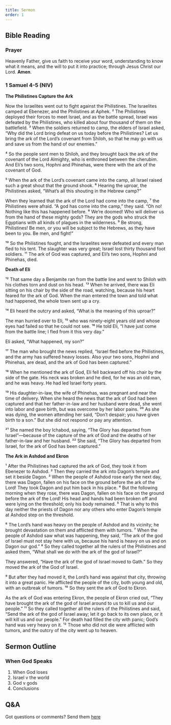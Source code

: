 ```yaml
---
title: Sermon 
order: 1
---
```


## Bible Reading

### Prayer
Heavenly Father, give us faith to receive your word, understanding to know what it means, and the will to put it into practice; through Jesus Christ our Lord.  **Amen**.

### 1 Samuel 4-5 (NIV)

**The Philistines Capture the Ark**

Now the Israelites went out to fight against the Philistines. The Israelites camped at Ebenezer, and the Philistines at Aphek. ² The Philistines deployed their forces to meet Israel, and as the battle spread, Israel was defeated by the Philistines, who killed about four thousand of them on the battlefield. ³ When the soldiers returned to camp, the elders of Israel asked, “Why did the Lord bring defeat on us today before the Philistines? Let us bring the ark of the Lord’s covenant from Shiloh, so that he may go with us and save us from the hand of our enemies.”

⁴ So the people sent men to Shiloh, and they brought back the ark of the covenant of the Lord Almighty, who is enthroned between the cherubim. And Eli’s two sons, Hophni and Phinehas, were there with the ark of the covenant of God.

⁵ When the ark of the Lord’s covenant came into the camp, all Israel raised such a great shout that the ground shook. ⁶ Hearing the uproar, the Philistines asked, “What’s all this shouting in the Hebrew camp?”

When they learned that the ark of the Lord had come into the camp, ⁷ the Philistines were afraid. “A god has come into the camp,” they said. “Oh no! Nothing like this has happened before. ⁸ We’re doomed! Who will deliver us from the hand of these mighty gods? They are the gods who struck the Egyptians with all kinds of plagues in the wilderness. ⁹ Be strong, Philistines! Be men, or you will be subject to the Hebrews, as they have been to you. Be men, and fight!”

¹⁰ So the Philistines fought, and the Israelites were defeated and every man fled to his tent. The slaughter was very great; Israel lost thirty thousand foot soldiers. ¹¹ The ark of God was captured, and Eli’s two sons, Hophni and Phinehas, died.

**Death of Eli**

¹² That same day a Benjamite ran from the battle line and went to Shiloh with his clothes torn and dust on his head. ¹³ When he arrived, there was Eli sitting on his chair by the side of the road, watching, because his heart feared for the ark of God. When the man entered the town and told what had happened, the whole town sent up a cry.

¹⁴ Eli heard the outcry and asked, “What is the meaning of this uproar?”

The man hurried over to Eli, ¹⁵ who was ninety-eight years old and whose eyes had failed so that he could not see. ¹⁶ He told Eli, “I have just come from the battle line; I fled from it this very day.”

Eli asked, “What happened, my son?”

¹⁷ The man who brought the news replied, “Israel fled before the Philistines, and the army has suffered heavy losses. Also your two sons, Hophni and Phinehas, are dead, and the ark of God has been captured.”

¹⁸ When he mentioned the ark of God, Eli fell backward off his chair by the side of the gate. His neck was broken and he died, for he was an old man, and he was heavy. He had led Israel forty years.

¹⁹ His daughter-in-law, the wife of Phinehas, was pregnant and near the time of delivery. When she heard the news that the ark of God had been captured and that her father-in-law and her husband were dead, she went into labor and gave birth, but was overcome by her labor pains. ²⁰ As she was dying, the women attending her said, “Don’t despair; you have given birth to a son.” But she did not respond or pay any attention.

²¹ She named the boy Ichabod, saying, “The Glory has departed from Israel”—because of the capture of the ark of God and the deaths of her father-in-law and her husband. ²² She said, “The Glory has departed from Israel, for the ark of God has been captured.”

**The Ark in Ashdod and Ekron**

¹ After the Philistines had captured the ark of God, they took it from Ebenezer to Ashdod. ² Then they carried the ark into Dagon’s temple and set it beside Dagon. ³ When the people of Ashdod rose early the next day, there was Dagon, fallen on his face on the ground before the ark of the Lord! They took Dagon and put him back in his place. ⁴ But the following morning when they rose, there was Dagon, fallen on his face on the ground before the ark of the Lord! His head and hands had been broken off and were lying on the threshold; only his body remained. ⁵ That is why to this day neither the priests of Dagon nor any others who enter Dagon’s temple at Ashdod step on the threshold.

⁶ The Lord’s hand was heavy on the people of Ashdod and its vicinity; he brought devastation on them and afflicted them with tumors. ⁷ When the people of Ashdod saw what was happening, they said, “The ark of the god of Israel must not stay here with us, because his hand is heavy on us and on Dagon our god.” ⁸ So they called together all the rulers of the Philistines and asked them, “What shall we do with the ark of the god of Israel?”

They answered, “Have the ark of the god of Israel moved to Gath.” So they moved the ark of the God of Israel.

⁹ But after they had moved it, the Lord’s hand was against that city, throwing it into a great panic. He afflicted the people of the city, both young and old, with an outbreak of tumors. ¹⁰ So they sent the ark of God to Ekron.

As the ark of God was entering Ekron, the people of Ekron cried out, “They have brought the ark of the god of Israel around to us to kill us and our people.” ¹¹ So they called together all the rulers of the Philistines and said, “Send the ark of the god of Israel away; let it go back to its own place, or it will kill us and our people.” For death had filled the city with panic; God’s hand was very heavy on it. ¹² Those who did not die were afflicted with tumors, and the outcry of the city went up to heaven.


## Sermon Outline

### When God Speaks

1. When God loses 
2. Israel v the world
3. God v gods
4. Conclusions 

## Q&A
Got questions or comments? Send them [here](https://tinyurl.com/SGHACQuestionsAnswers)
